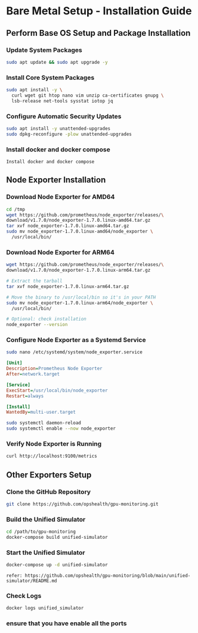 # Bare Metal Setup - Installation Guide

## Perform Base OS Setup and Package Installation

### Update System Packages

```bash
sudo apt update && sudo apt upgrade -y
```

### Install Core System Packages

```bash
sudo apt install -y \
  curl wget git htop nano vim unzip ca-certificates gnupg \
  lsb-release net-tools sysstat iotop jq
```

### Configure Automatic Security Updates

```bash
sudo apt install -y unattended-upgrades
sudo dpkg-reconfigure -plow unattended-upgrades
```
### Install docker and docker compose

```
Install docker and docker compose
```

## Node Exporter Installation

### Download Node Exporter for AMD64

```bash
cd /tmp
wget https://github.com/prometheus/node_exporter/releases/\
download/v1.7.0/node_exporter-1.7.0.linux-amd64.tar.gz
tar xvf node_exporter-1.7.0.linux-amd64.tar.gz
sudo mv node_exporter-1.7.0.linux-amd64/node_exporter \
  /usr/local/bin/
```

### Download Node Exporter for ARM64

```bash
wget https://github.com/prometheus/node_exporter/releases/\
download/v1.7.0/node_exporter-1.7.0.linux-arm64.tar.gz

# Extract the tarball
tar xvf node_exporter-1.7.0.linux-arm64.tar.gz

# Move the binary to /usr/local/bin so it's in your PATH
sudo mv node_exporter-1.7.0.linux-arm64/node_exporter \
  /usr/local/bin/

# Optional: check installation
node_exporter --version
```

### Configure Node Exporter as a Systemd Service

```bash
sudo nano /etc/systemd/system/node_exporter.service
```

```ini
[Unit]
Description=Prometheus Node Exporter
After=network.target

[Service]
ExecStart=/usr/local/bin/node_exporter
Restart=always

[Install]
WantedBy=multi-user.target
```

```bash
sudo systemctl daemon-reload
sudo systemctl enable --now node_exporter
```

### Verify Node Exporter is Running

```bash
curl http://localhost:9100/metrics
```

## Other Exporters Setup

### Clone the GitHub Repository

```bash
git clone https://github.com/opshealth/gpu-monitoring.git
```

### Build the Unified Simulator

```bash
cd /path/to/gpu-monitoring
docker-compose build unified-simulator
```

### Start the Unified Simulator

```bash
docker-compose up -d unified-simulator
```
```
refer: https://github.com/opshealth/gpu-monitoring/blob/main/unified-simulator/README.md
```
### Check Logs

```bash
docker logs unified_simulator
```
### ensure that you have enable all the ports 

